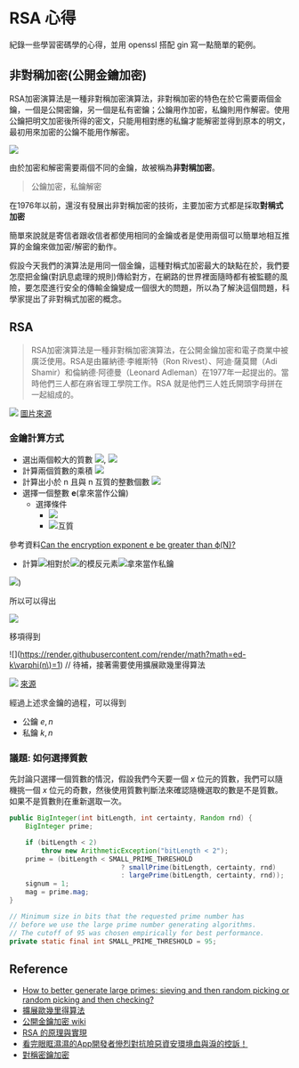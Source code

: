 # RSA 心得

紀錄一些學習密碼學的心得，並用 openssl 搭配 gin 寫一點簡單的範例。


## 非對稱加密(公開金鑰加密)

RSA加密演算法是一種非對稱加密演算法，非對稱加密的特色在於它需要兩個金鑰，一個是公開密鑰，另一個是私有密鑰；公鑰用作加密，私鑰則用作解密。使用公鑰把明文加密後所得的密文，只能用相對應的私鑰才能解密並得到原本的明文，最初用來加密的公鑰不能用作解密。

![](https://i.imgur.com/EjFAlMK.png)


由於加密和解密需要兩個不同的金鑰，故被稱為**非對稱加密**。
> 公鑰加密，私鑰解密

在$1976$年以前，還沒有發展出非對稱加密的技術，主要加密方式都是採取**對稱式加密**

簡單來說就是寄信者跟收信者都使用相同的金鑰或者是使用兩個可以簡單地相互推算的金鑰來做加密/解密的動作。

假設今天我們的演算法是用同一個金鑰，這種對稱式加密最大的缺點在於，我們要怎麼把金鑰(對訊息處理的規則)傳給對方，在網路的世界裡面隨時都有被監聽的風險，要怎麼進行安全的傳輸金鑰變成一個很大的問題，所以為了解決這個問題，科學家提出了非對稱式加密的概念。

## RSA

> RSA加密演算法是一種非對稱加密演算法，在公開金鑰加密和電子商業中被廣泛使用。RSA是由羅納德·李維斯特（Ron Rivest）、阿迪·薩莫爾（Adi Shamir）和倫納德·阿德曼（Leonard Adleman）在1977年一起提出的。當時他們三人都在麻省理工學院工作。RSA 就是他們三人姓氏開頭字母拼在一起組成的。

![](https://i.imgur.com/lE7U7Ky.png)
[圖片來源](https://www.techapple.com/archives/25855)

### 金鑰計算方式
- 選出兩個較大的質數 ![](https://render.githubusercontent.com/render/math?math=p), ![](https://render.githubusercontent.com/render/math?math=q)
- 計算兩個質數的乘積 ![](https://render.githubusercontent.com/render/math?math=n\=p*q)
- 計算出小於 n 且與 n 互質的整數個數 
![](https://render.githubusercontent.com/render/math?math=\varphi(n)=(p-1)*(q-1))
- 選擇一個整數 **e**(拿來當作公鑰)
    - 選擇條件
        - ![](http://latex2png.com/pngs/f98eb09117fe45ddd6dff309563f9bd2.png)
        - ![](https://render.githubusercontent.com/render/math?math=e\,\varphi(n))互質

參考資料[Can the encryption exponent e be greater than ϕ(N)?](https://crypto.stackexchange.com/questions/5729/can-the-encryption-exponent-e-be-greater-than-%CF%95n)

- 計算![](https://render.githubusercontent.com/render/math?math=e)相對於![](https://render.githubusercontent.com/render/math?math=\varphi(n))的模反元素![](https://render.githubusercontent.com/render/math?math=d)拿來當作私鑰

![](https://render.githubusercontent.com/render/math?math=ed\equiv\1\(mod\\varphi(n)))

所以可以得出

![](https://render.githubusercontent.com/render/math?math=ed\=\k\varphi(n)+1)

移項得到

![](https://render.githubusercontent.com/render/math?math=ed-k\varphi(n\)=1)
// 待補，接著需要使用擴展歐幾里得算法


![](https://i.imgur.com/im4zugs.png)
[來源](https://ithelp.ithome.com.tw/articles/10250721)

經過上述求金鑰的過程，可以得到
- 公鑰 ${e, n}$
- 私鑰 ${k, n}$

### 議題: 如何選擇質數

先討論只選擇一個質數的情況，假設我們今天要一個 $x$ 位元的質數，我們可以隨機挑一個 $x$ 位元的奇數，然後使用質數判斷法來確認隨機選取的數是不是質數。如果不是質數則在重新選取一次。

```java
public BigInteger(int bitLength, int certainty, Random rnd) {
    BigInteger prime;

    if (bitLength < 2)
        throw new ArithmeticException("bitLength < 2");
    prime = (bitLength < SMALL_PRIME_THRESHOLD
                            ? smallPrime(bitLength, certainty, rnd)
                            : largePrime(bitLength, certainty, rnd));
    signum = 1;
    mag = prime.mag;
}

// Minimum size in bits that the requested prime number has
// before we use the large prime number generating algorithms.
// The cutoff of 95 was chosen empirically for best performance.
private static final int SMALL_PRIME_THRESHOLD = 95;
```

## Reference
- [How to better generate large primes: sieving and then random picking or random picking and then checking?](https://crypto.stackexchange.com/questions/1812/how-to-better-generate-large-primes-sieving-and-then-random-picking-or-random-p)
- [擴展歐幾里得算法](https://zh.wikipedia.org/wiki/%E6%89%A9%E5%B1%95%E6%AC%A7%E5%87%A0%E9%87%8C%E5%BE%97%E7%AE%97%E6%B3%95)
- [公開金鑰加密 wiki](https://zh.wikipedia.org/wiki/%E5%85%AC%E5%BC%80%E5%AF%86%E9%92%A5%E5%8A%A0%E5%AF%86)
- [RSA 的原理與實現](https://cjting.me/2020/03/13/rsa/)
- [看完眼眶濕濕的App開發者慘烈對抗險惡資安環境血與淚的控訴！](https://ithelp.ithome.com.tw/users/20117445/ironman/3778?page=2)
- [對稱密鑰加密](https://zh.wikipedia.org/wiki/%E5%B0%8D%E7%A8%B1%E5%AF%86%E9%91%B0%E5%8A%A0%E5%AF%86)